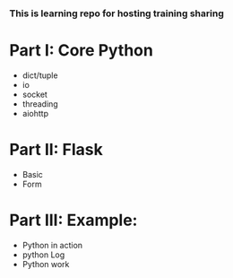 ### This is learning repo for hosting training sharing

# Part I: Core Python
  * dict/tuple
  * io
  * socket
  * threading
  * aiohttp
# Part II: Flask
  * Basic
  * Form
# Part III: Example: 
  * Python in action
  * python Log
  * Python work
